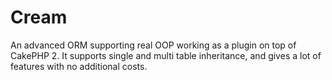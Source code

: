 # Cream
An advanced ORM supporting real OOP working as a plugin on top of CakePHP 2. It supports single and multi table inheritance, and gives a lot of features with no additional costs.  
